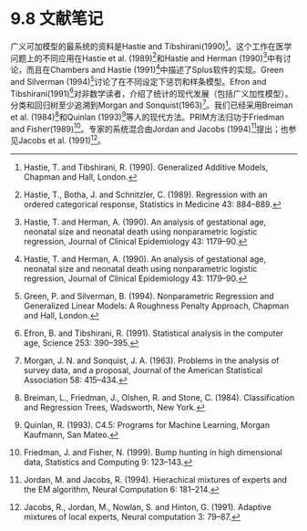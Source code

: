 # 9.8 文献笔记

广义可加模型的最系统的资料是Hastie and Tibshirani(1990)[^1]。这个工作在医学问题上的不同应用在Hastie et al. (1989)[^2]和Hastie and Herman (1990)[^3]中有讨论，而且在Chambers and Hastie (1991)[^3]中描述了Splus软件的实现。Green and Silverman (1994)[^4]讨论了在不同设定下惩罚和样条模型。Efron and Tibshirani(1991)[^5]对非数学读者，介绍了统计的现代发展（包括广义加性模型）。分类和回归树至少追溯到Morgan and Sonquist(1963)[^6]。我们已经采用Breiman et al. (1984)[^7]和Quinlan (1993)[^8]等人的现代方法。PRIM方法归功于Friedman and Fisher(1989)[^9]。专家的系统混合由Jordan and Jacobs (1994)[^10]提出；也参见Jacobs et al. (1991)[^11]。

[^1]: Hastie, T. and Tibshirani, R. (1990). Generalized Additive Models, Chapman and Hall, London.
[^2]: Hastie, T., Botha, J. and Schnitzler, C. (1989). Regression with an ordered categorical response, Statistics in Medicine 43: 884–889.
[^3]: Hastie, T. and Herman, A. (1990). An analysis of gestational age, neonatal size and neonatal death using nonparametric logistic regression, Journal of Clinical Epidemiology 43: 1179–90.
[^4]: Green, P. and Silverman, B. (1994). Nonparametric Regression and Generalized Linear Models: A Roughness Penalty Approach, Chapman and Hall, London.
[^5]: Efron, B. and Tibshirani, R. (1991). Statistical analysis in the computer age, Science 253: 390–395.
[^6]: Morgan, J. N. and Sonquist, J. A. (1963). Problems in the analysis of survey data, and a proposal, Journal of the American Statistical Association 58: 415–434.
[^7]: Breiman, L., Friedman, J., Olshen, R. and Stone, C. (1984). Classification and Regression Trees, Wadsworth, New York.
[^8]: Quinlan, R. (1993). C4.5: Programs for Machine Learning, Morgan Kaufmann, San Mateo.
[^9]: Friedman, J. and Fisher, N. (1999). Bump hunting in high dimensional data, Statistics and Computing 9: 123–143.
[^10]: Jordan, M. and Jacobs, R. (1994). Hierachical mixtures of experts and the EM algorithm, Neural Computation 6: 181–214.
[^11]: Jacobs, R., Jordan, M., Nowlan, S. and Hinton, G. (1991). Adaptive mixtures of local experts, Neural computation 3: 79–87.
